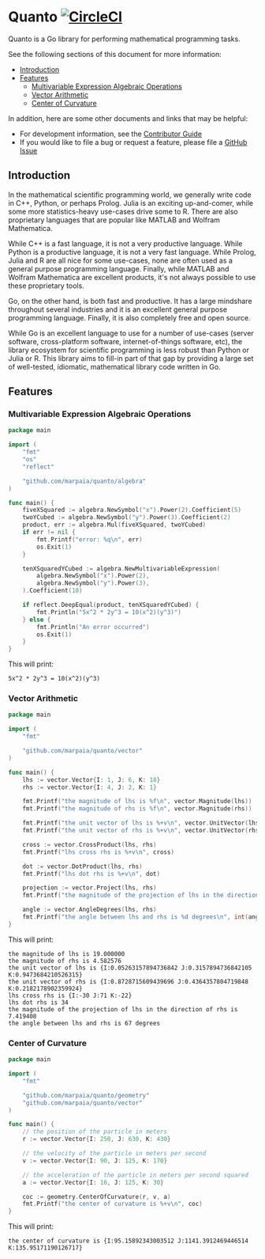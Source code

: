 # Quanto [![CircleCI](https://circleci.com/gh/marpaia/quanto.svg?style=svg&circle-token=07906e84b293e18c892eccc2680a545094323dc4)](https://circleci.com/gh/marpaia/quanto)

Quanto is a Go library for performing mathematical programming tasks.

See the following sections of this document for more information:

- [Introduction](#introduction)
- [Features](#features)
  - [Multivariable Expression Algebraic Operations](#multivariable-expression-algebraic-operations)
  - [Vector Arithmetic](#vector-arithmetic)
  - [Center of Curvature](#center-of-curvature)

In addition, here are some other documents and links that may be helpful:

- For development information, see the [Contributor Guide](./CONTRIBUTING.md)
- If you would like to file a bug or request a feature, please file a [GitHub Issue](https://github.com/marpaia/quanto/issues/new)

## Introduction

In the mathematical scientific programming world, we generally write code in C++, Python, or perhaps Prolog. Julia is an exciting up-and-comer, while some more statistics-heavy use-cases drive some to R. There are also proprietary languages that are popular like MATLAB and Wolfram Mathematica.

While C++ is a fast language, it is not a very productive language. While Python is a productive language, it is not a very fast language. While Prolog, Julia and R are all nice for some use-cases, none are often used as a general purpose programming language. Finally, while MATLAB and Wolfram Mathematica are excellent products, it's not always possible to use these proprietary tools.

Go, on the other hand, is both fast and productive. It has a large mindshare throughout several industries and it is an excellent general purpose programming language. Finally, it is also completely free and open source.

While Go is an excellent language to use for a number of use-cases (server software, cross-platform software, internet-of-things software, etc), the library ecosystem for scientific programming is less robust than Python or Julia or R. This library aims to fill-in part of that gap by providing a large set of well-tested, idiomatic, mathematical library code written in Go.

## Features

### Multivariable Expression Algebraic Operations

```go
package main

import (
	"fmt"
	"os"
	"reflect"

	"github.com/marpaia/quanto/algebra"
)

func main() {
	fiveXSquared := algebra.NewSymbol("x").Power(2).Coefficient(5)
	twoYCubed := algebra.NewSymbol("y").Power(3).Coefficient(2)
	product, err := algebra.Mul(fiveXSquared, twoYCubed)
	if err != nil {
		fmt.Printf("error: %q\n", err)
		os.Exit(1)
	}

	tenXSquaredYCubed := algebra.NewMultivariableExpression(
		algebra.NewSymbol("x").Power(2),
		algebra.NewSymbol("y").Power(3),
	).Coefficient(10)

	if reflect.DeepEqual(product, tenXSquaredYCubed) {
		fmt.Println("5x^2 * 2y^3 = 10(x^2)(y^3)")
	} else {
		fmt.Println("An error occurred")
		os.Exit(1)
	}
}
```

This will print:

```
5x^2 * 2y^3 = 10(x^2)(y^3)
```

### Vector Arithmetic

```go
package main

import (
	"fmt"

	"github.com/marpaia/quanto/vector"
)

func main() {
	lhs := vector.Vector{I: 1, J: 6, K: 18}
	rhs := vector.Vector{I: 4, J: 2, K: 1}

	fmt.Printf("the magnitude of lhs is %f\n", vector.Magnitude(lhs))
	fmt.Printf("the magnitude of rhs is %f\n", vector.Magnitude(rhs))

	fmt.Printf("the unit vector of lhs is %+v\n", vector.UnitVector(lhs))
	fmt.Printf("the unit vector of rhs is %+v\n", vector.UnitVector(rhs))

	cross := vector.CrossProduct(lhs, rhs)
	fmt.Printf("lhs cross rhs is %+v\n", cross)

	dot := vector.DotProduct(lhs, rhs)
	fmt.Printf("lhs dot rhs is %+v\n", dot)

	projection := vector.Project(lhs, rhs)
	fmt.Printf("the magnitude of the projection of lhs in the direction of rhs is %f\n", projection)

	angle := vector.AngleDegrees(lhs, rhs)
	fmt.Printf("the angle between lhs and rhs is %d degrees\n", int(angle))
}

```

This will print:

```
the magnitude of lhs is 19.000000
the magnitude of rhs is 4.582576
the unit vector of lhs is {I:0.05263157894736842 J:0.3157894736842105 K:0.9473684210526315}
the unit vector of rhs is {I:0.8728715609439696 J:0.4364357804719848 K:0.2182178902359924}
lhs cross rhs is {I:-30 J:71 K:-22}
lhs dot rhs is 34
the magnitude of the projection of lhs in the direction of rhs is 7.419408
the angle between lhs and rhs is 67 degrees
```

### Center of Curvature

```go
package main

import (
	"fmt"

	"github.com/marpaia/quanto/geometry"
	"github.com/marpaia/quanto/vector"
)

func main() {
	// the position of the particle in meters
	r := vector.Vector{I: 250, J: 630, K: 430}

	// the velocity of the particle in meters per second
	v := vector.Vector{I: 90, J: 125, K: 170}

	// the acceleration of the particle in meters per second squared
	a := vector.Vector{I: 16, J: 125, K: 30}

	coc := geometry.CenterOfCurvature(r, v, a)
	fmt.Printf("the center of curvature is %+v\n", coc)
}

```

This will print:

```
the center of curvature is {I:95.15892343003512 J:1141.3912469446514 K:135.95171190126717}
```